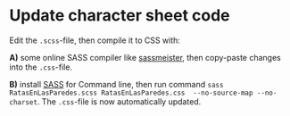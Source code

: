 # Update character sheet code

Edit the `.scss`-file, then compile it to CSS with:

**A)** some online SASS compiler like [sassmeister](https://www.sassmeister.com/), then copy-paste changes into the `.css`-file.

**B)** install [SASS](https://sass-lang.com/install) for Command line, then run command `sass RatasEnLasParedes.scss RatasEnLasParedes.css  --no-source-map --no-charset`. The `.css`-file is now automatically updated.
